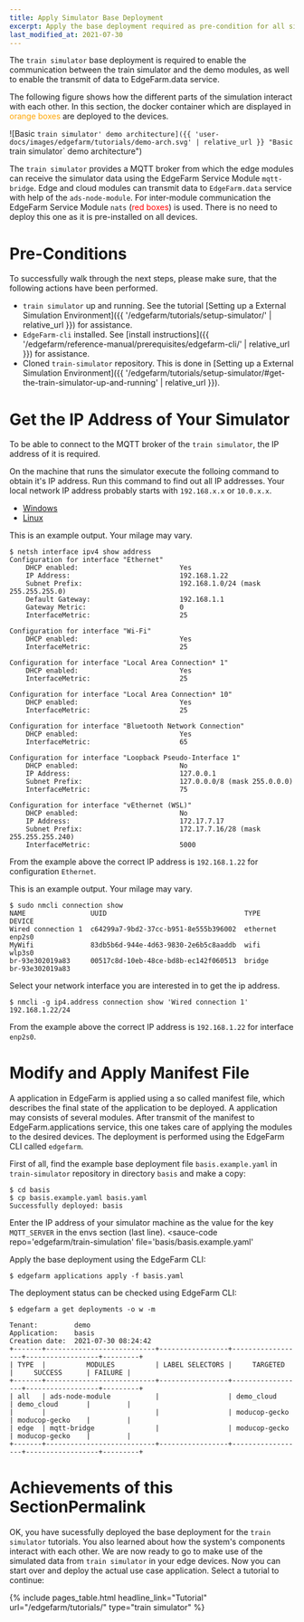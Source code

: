 ```yaml
---
title: Apply Simulator Base Deployment
excerpt: Apply the base deployment required as pre-condition for all simulator tutorials
last_modified_at: 2021-07-30
---
```


The `train simulator` base deployment is required to enable the communication between the train simulator and the demo modules, as well to enable the transmit of data to EdgeFarm.data service.

The following figure shows how the different parts of the simulation interact with each other. In this section, the docker container which are displayed in <span style="color:orange">orange boxes</span> are deployed to the devices.

![Basic `train simulator' demo architecture]({{ 'user-docs/images/edgefarm/tutorials/demo-arch.svg' | relative_url }} "Basic `train simulator` demo architecture")

The `train simulator` provides a MQTT broker from which the edge modules can receive the simulator data using the EdgeFarm Service Module `mqtt-bridge`. Edge and cloud modules can transmit data to `EdgeFarm.data` service with help of the `ads-node-module`. For inter-module communication the EdgeFarm Service Module `nats` (<span style="color:red">red boxes</span>) is used. There is no need to deploy this one as it is pre-installed on all devices.

# Pre-Conditions
To successfully walk through the next steps, please make sure, that the following actions have been performed.

* `train simulator` up and running. See the tutorial [Setting up a External Simulation Environment]({{ '/edgefarm/tutorials/setup-simulator/' | relative_url }}) for assistance.
* `EdgeFarm-cli` installed. See [install instructions]({{ '/edgefarm/reference-manual/prerequisites/edgefarm-cli/' | relative_url }}) for assistance.
* Cloned `train-simulator` repository. This is done in [Setting up a External Simulation Environment]({{ '/edgefarm/tutorials/setup-simulator/#get-the-train-simulator-up-and-running' | relative_url }}).

# Get the IP Address of Your Simulator

To be able to connect to the MQTT broker of the `train simulator`, the IP address of it is required.

On the machine that runs the simulator execute the folloing command to obtain it's IP address.
Run this command to find out all IP addresses. Your local network IP address probably starts with `192.168.x.x` or `10.0.x.x`.

<ul class="nav nav-tabs">
  <li class="nav-item"><a class="nav-link active" data-toggle="tab" href="#Windows" role="tab" >Windows</a></li>
  <li class="nav-item"><a class="nav-link" data-toggle="tab" href="#Linux" role="tab">Linux</a></li>
</ul>
<div class="tab-content">
<div class="tab-pane fade in active" id="Windows" role="tabpanel" markdown="1">

This is an example output. Your milage may vary.

```console
$ netsh interface ipv4 show address
Configuration for interface "Ethernet"
    DHCP enabled:                         Yes
    IP Address:                           192.168.1.22
    Subnet Prefix:                        192.168.1.0/24 (mask 255.255.255.0)
    Default Gateway:                      192.168.1.1
    Gateway Metric:                       0
    InterfaceMetric:                      25

Configuration for interface "Wi-Fi"
    DHCP enabled:                         Yes
    InterfaceMetric:                      25

Configuration for interface "Local Area Connection* 1"
    DHCP enabled:                         Yes
    InterfaceMetric:                      25

Configuration for interface "Local Area Connection* 10"
    DHCP enabled:                         Yes
    InterfaceMetric:                      25

Configuration for interface "Bluetooth Network Connection"
    DHCP enabled:                         Yes
    InterfaceMetric:                      65

Configuration for interface "Loopback Pseudo-Interface 1"
    DHCP enabled:                         No
    IP Address:                           127.0.0.1
    Subnet Prefix:                        127.0.0.0/8 (mask 255.0.0.0)
    InterfaceMetric:                      75

Configuration for interface "vEthernet (WSL)"
    DHCP enabled:                         No
    IP Address:                           172.17.7.17
    Subnet Prefix:                        172.17.7.16/28 (mask 255.255.255.240)
    InterfaceMetric:                      5000
```

From the example above the correct IP address is `192.168.1.22` for configuration `Ethernet`.

</div>
<div class="tab-pane fade in" id="Linux" role="tabpanel" markdown="1">

This is an example output. Your milage may vary.

```console
$ sudo nmcli connection show
NAME                UUID                                  TYPE       DEVICE
Wired connection 1  c64299a7-9bd2-37cc-b951-8e555b396002  ethernet   enp2s0
MyWifi              83db5b6d-944e-4d63-9830-2e6b5c8aaddb  wifi       wlp3s0
br-93e302019a83     00517c8d-10eb-48ce-bd8b-ec142f060513  bridge     br-93e302019a83
```

Select your network interface you are interested in to get the ip address.

```console
$ nmcli -g ip4.address connection show 'Wired connection 1'
192.168.1.22/24
```
From the example above the correct IP address is `192.168.1.22` for interface `enp2s0`.

</div>
</div> <!-- tab-content -->

# Modify and Apply Manifest File

A application in EdgeFarm is applied using a so called manifest file, which describes the final state of the application to be deployed. A application may consists of several modules. After transmit of the manifest to EdgeFarm.applications service, this one takes care of applying the modules to the desired devices. The deployment is performed using the EdgeFarm CLI called `edgefarm`.

First of all, find the example base deployment file `basis.example.yaml` in `train-simulator` repository in directory `basis` and make a copy:
```console
$ cd basis
$ cp basis.example.yaml basis.yaml
Successfully deployed: basis
```

Enter the IP address of your simulator machine as the value for the key `MQTT_SERVER` in the envs section (last line).
<sauce-code
  repo='edgefarm/train-simulation'
  file='basis/basis.example.yaml'
></sauce-code>

Apply the base deployment using the EdgeFarm CLI:
```console
$ edgefarm applications apply -f basis.yaml
```

The deployment status can be checked using EdgeFarm CLI:
```console
$ edgefarm a get deployments -o w -m

Tenant:         demo
Application:    basis
Creation date:  2021-07-30 08:24:42
+-------+---------------------------+-----------------+------------------+------------------+---------+
| TYPE  |          MODULES          | LABEL SELECTORS |     TARGETED     |     SUCCESS      | FAILURE |
+-------+---------------------------+-----------------+------------------+------------------+---------+
| all   | ads-node-module           |                 | demo_cloud       | demo_cloud       |         |
|       |                           |                 | moducop-gecko    | moducop-gecko    |         |
| edge  | mqtt-bridge               |                 | moducop-gecko    | moducop-gecko    |         |
+-------+---------------------------+-----------------+------------------+------------------+---------+
```

# Achievements of this SectionPermalink
OK, you have sucessfully deployed the base deployment for the `train simulator` tutorials. You also learned about how the system's components interact with each other. We are now ready to go to make use of the simulated data from `train simulator` in your edge devices. Now you can start over and deploy the actual use case application. Select a tutorial to continue:

{% include pages_table.html headline_link="Tutorial" url="/edgefarm/tutorials/" type="train simulator" %}
